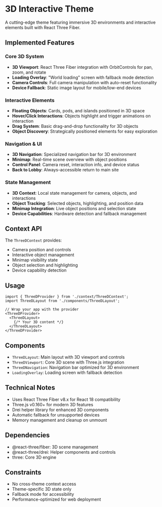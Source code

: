 
# 3D Interactive Theme

A cutting-edge theme featuring immersive 3D environments and interactive elements built with React Three Fiber.

## Implemented Features

### Core 3D System
- **3D Viewport**: React Three Fiber integration with OrbitControls for pan, zoom, and rotate
- **Loading Overlay**: "World loading" screen with fallback mode detection
- **Camera Controls**: Full camera manipulation with auto-reset functionality
- **Device Fallback**: Static image layout for mobile/low-end devices

### Interactive Elements
- **Floating Objects**: Cards, pods, and islands positioned in 3D space
- **Hover/Click Interactions**: Objects highlight and trigger animations on interaction
- **Drag System**: Basic drag-and-drop functionality for 3D objects
- **Object Discovery**: Strategically positioned elements for easy exploration

### Navigation & UI
- **3D Navigation**: Specialized navigation bar for 3D environment
- **Minimap**: Real-time scene overview with object positions
- **Control Panel**: Camera reset, interaction info, and device status
- **Back to Lobby**: Always-accessible return to main site

### State Management
- **3D Context**: Local state management for camera, objects, and interactions
- **Object Tracking**: Selected objects, highlighting, and position data
- **Minimap Integration**: Live object positions and selection state
- **Device Capabilities**: Hardware detection and fallback management

## Context API

The `ThreeDContext` provides:
- Camera position and controls
- Interactive object management
- Minimap visibility state
- Object selection and highlighting
- Device capability detection

## Usage

```tsx
import { ThreeDProvider } from './context/ThreeDContext';
import ThreeDLayout from './components/ThreeDLayout';

// Wrap your app with the provider
<ThreeDProvider>
  <ThreeDLayout>
    {/* Your 3D content */}
  </ThreeDLayout>
</ThreeDProvider>
```

## Components

- `ThreeDLayout`: Main layout with 3D viewport and controls
- `ThreeDViewport`: Core 3D scene with Three.js integration
- `ThreeDNavigation`: Navigation bar optimized for 3D environment
- `LoadingOverlay`: Loading screen with fallback detection

## Technical Notes

- Uses React Three Fiber v8.x for React 18 compatibility
- Three.js v0.160+ for modern 3D features
- Drei helper library for enhanced 3D components
- Automatic fallback for unsupported devices
- Memory management and cleanup on unmount

## Dependencies

- @react-three/fiber: 3D scene management
- @react-three/drei: Helper components and controls
- three: Core 3D engine

## Constraints

- No cross-theme context access
- Theme-specific 3D state only
- Fallback mode for accessibility
- Performance-optimized for web deployment
